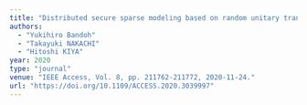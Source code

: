 ```yaml
---
title: "Distributed secure sparse modeling based on random unitary transform"
authors:
  - "Yukihiro Bandoh"
  - "Takayuki NAKACHI"
  - "Hitoshi KIYA"
year: 2020
type: "journal"
venue: "IEEE Access, Vol. 8, pp. 211762-211772, 2020-11-24."
url: "https://doi.org/10.1109/ACCESS.2020.3039997"
---
```

